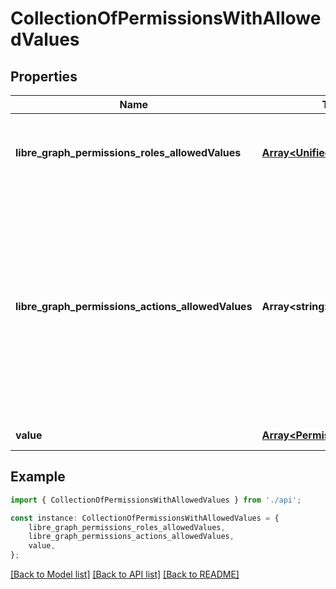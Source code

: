 # CollectionOfPermissionsWithAllowedValues


## Properties

Name | Type | Description | Notes
------------ | ------------- | ------------- | -------------
**libre_graph_permissions_roles_allowedValues** | [**Array&lt;UnifiedRoleDefinition&gt;**](UnifiedRoleDefinition.md) | A list of role definitions that can be chosen for the resource. | [optional] [default to undefined]
**libre_graph_permissions_actions_allowedValues** | **Array&lt;string&gt;** | A list of actions that can be chosen for a custom role.  Following the CS3 API we can represent the CS3 permissions by mapping them to driveItem properties or relations like this: | [CS3 ResourcePermission](https://cs3org.github.io/cs3apis/#cs3.storage.provider.v1beta1.ResourcePermissions) | action | comment | | ------------------------------------------------------------------------------------------------------------ | ------ | ------- | | &#x60;stat&#x60; | &#x60;libre.graph/driveItem/basic/read&#x60; | &#x60;basic&#x60; because it does not include versions or trashed items | | &#x60;get_quota&#x60; | &#x60;libre.graph/driveItem/quota/read&#x60; | read only the &#x60;quota&#x60; property | | &#x60;get_path&#x60; | &#x60;libre.graph/driveItem/path/read&#x60; | read only the &#x60;path&#x60; property | | &#x60;move&#x60; | &#x60;libre.graph/driveItem/path/update&#x60; | allows updating the &#x60;path&#x60; property of a CS3 resource | | &#x60;delete&#x60; | &#x60;libre.graph/driveItem/standard/delete&#x60; | &#x60;standard&#x60; because deleting is a common update operation | | &#x60;list_container&#x60; | &#x60;libre.graph/driveItem/children/read&#x60; | | | &#x60;create_container&#x60; | &#x60;libre.graph/driveItem/children/create&#x60; | | | &#x60;initiate_file_download&#x60; | &#x60;libre.graph/driveItem/content/read&#x60; | &#x60;content&#x60; is the property read when initiating a download | | &#x60;initiate_file_upload&#x60; | &#x60;libre.graph/driveItem/upload/create&#x60; | &#x60;uploads&#x60; are a separate property. postprocessing creates the &#x60;content&#x60; | | &#x60;add_grant&#x60; | &#x60;libre.graph/driveItem/permissions/create&#x60; | | | &#x60;list_grant&#x60; | &#x60;libre.graph/driveItem/permissions/read&#x60; | | | &#x60;update_grant&#x60; | &#x60;libre.graph/driveItem/permissions/update&#x60; | | | &#x60;remove_grant&#x60; | &#x60;libre.graph/driveItem/permissions/delete&#x60; | | | &#x60;deny_grant&#x60; | &#x60;libre.graph/driveItem/permissions/deny&#x60; | uses a non CRUD action &#x60;deny&#x60; | | &#x60;list_file_versions&#x60; | &#x60;libre.graph/driveItem/versions/read&#x60; | &#x60;versions&#x60; is a &#x60;driveItemVersion&#x60; collection | | &#x60;restore_file_version&#x60; | &#x60;libre.graph/driveItem/versions/update&#x60; | the only &#x60;update&#x60; action is restore | | &#x60;list_recycle&#x60; | &#x60;libre.graph/driveItem/deleted/read&#x60; | reading a driveItem &#x60;deleted&#x60; property implies listing | | &#x60;restore_recycle_item&#x60; | &#x60;libre.graph/driveItem/deleted/update&#x60; | the only &#x60;update&#x60; action is restore | | &#x60;purge_recycle&#x60; | &#x60;libre.graph/driveItem/deleted/delete&#x60; | allows purging deleted &#x60;driveItems&#x60; |  | [optional] [default to undefined]
**value** | [**Array&lt;Permission&gt;**](Permission.md) |  | [optional] [default to undefined]

## Example

```typescript
import { CollectionOfPermissionsWithAllowedValues } from './api';

const instance: CollectionOfPermissionsWithAllowedValues = {
    libre_graph_permissions_roles_allowedValues,
    libre_graph_permissions_actions_allowedValues,
    value,
};
```

[[Back to Model list]](../README.md#documentation-for-models) [[Back to API list]](../README.md#documentation-for-api-endpoints) [[Back to README]](../README.md)
